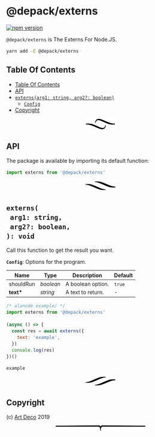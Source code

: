 # @depack/externs

[![npm version](https://badge.fury.io/js/@depack/externs.svg)](https://npmjs.org/package/@depack/externs)

`@depack/externs` is The Externs For Node.JS.

```sh
yarn add -E @depack/externs
```

## Table Of Contents

- [Table Of Contents](#table-of-contents)
- [API](#api)
- [`externs(arg1: string, arg2?: boolean)`](#mynewpackagearg1-stringarg2-boolean-void)
  * [`Config`](#type-config)
- [Copyright](#copyright)

<p align="center"><a href="#table-of-contents"><img src=".documentary/section-breaks/0.svg?sanitize=true"></a></p>

## API

The package is available by importing its default function:

```js
import externs from '@depack/externs'
```

<p align="center"><a href="#table-of-contents"><img src=".documentary/section-breaks/1.svg?sanitize=true"></a></p>

## `externs(`<br/>&nbsp;&nbsp;`arg1: string,`<br/>&nbsp;&nbsp;`arg2?: boolean,`<br/>`): void`

Call this function to get the result you want.

__<a name="type-config">`Config`</a>__: Options for the program.

|   Name    |   Type    |    Description    | Default |
| --------- | --------- | ----------------- | ------- |
| shouldRun | _boolean_ | A boolean option. | `true`  |
| __text*__ | _string_  | A text to return. | -       |

```js
/* alanode example/ */
import externs from '@depack/externs'

(async () => {
  const res = await externs({
    text: 'example',
  })
  console.log(res)
})()
```
```
example
```

<p align="center"><a href="#table-of-contents"><img src=".documentary/section-breaks/2.svg?sanitize=true"></a></p>

## Copyright

(c) [Art Deco][1] 2019

[1]: https://artd.eco/depack

<p align="center"><a href="#table-of-contents"><img src=".documentary/section-breaks/-1.svg?sanitize=true"></a></p>